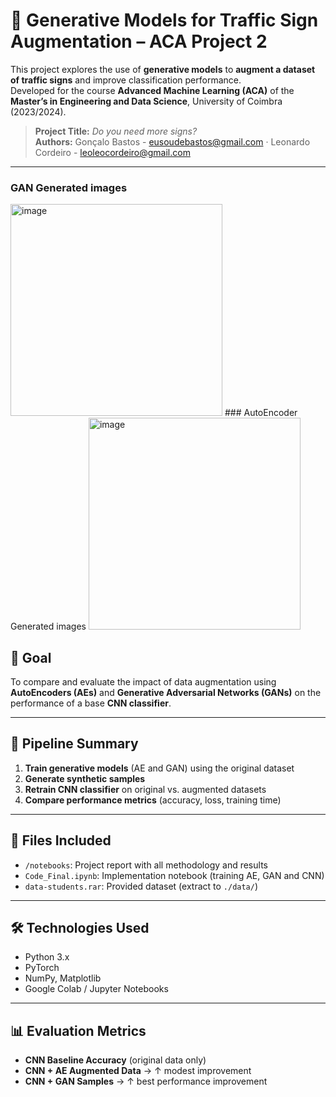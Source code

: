 # 🧠 Generative Models for Traffic Sign Augmentation – ACA Project 2

This project explores the use of **generative models** to **augment a dataset of traffic signs** and improve classification performance.  
Developed for the course **Advanced Machine Learning (ACA)** of the **Master’s in Engineering and Data Science**, University of Coimbra (2023/2024).

> **Project Title:** *Do you need more signs?*  
> **Authors:** Gonçalo Bastos - eusoudebastos@gmail.com · Leonardo Cordeiro - leoleocordeiro@gmail.com

---

### GAN Generated images
<img width="339" alt="image" src="https://github.com/user-attachments/assets/62a82e11-4a41-4afa-9a98-7507464dbd84" />
### AutoEncoder Generated images
<img width="339" alt="image" src="https://github.com/user-attachments/assets/e33c0d4c-ecaf-4df1-9507-59e4b76f1afd" />

## 🎯 Goal

To compare and evaluate the impact of data augmentation using **AutoEncoders (AEs)** and **Generative Adversarial Networks (GANs)** on the performance of a base **CNN classifier**.

---

## 🧪 Pipeline Summary

1. **Train generative models** (AE and GAN) using the original dataset
2. **Generate synthetic samples**
3. **Retrain CNN classifier** on original vs. augmented datasets
4. **Compare performance metrics** (accuracy, loss, training time)

---

## 📁 Files Included

- `/notebooks`: Project report with all methodology and results  
- `Code_Final.ipynb`: Implementation notebook (training AE, GAN and CNN)  
- `data-students.rar`: Provided dataset (extract to `./data/`)  

---

## 🛠️ Technologies Used

- Python 3.x
- PyTorch
- NumPy, Matplotlib
- Google Colab / Jupyter Notebooks

---

## 📊 Evaluation Metrics

- **CNN Baseline Accuracy** (original data only)
- **CNN + AE Augmented Data** → ↑ modest improvement  
- **CNN + GAN Samples** → ↑ best performance improvement

